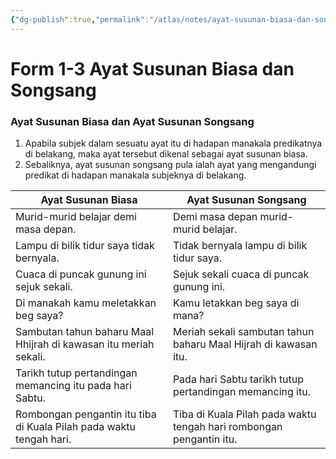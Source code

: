 ```yaml
---
{"dg-publish":true,"permalink":"/atlas/notes/ayat-susunan-biasa-dan-songsang/","tags":["Tuition/BM/Material"],"noteIcon":""}
---
```


# Form 1-3 Ayat Susunan Biasa dan Songsang

### Ayat Susunan Biasa dan Ayat Susunan Songsang
1. Apabila subjek dalam sesuatu ayat itu di hadapan manakala predikatnya di belakang, maka ayat tersebut dikenal sebagai ayat susunan biasa.  
2. Sebaliknya, ayat susunan songsang pula ialah ayat yang mengandungi predikat di hadapan manakala subjeknya di belakang.  

|Ayat Susunan Biasa|Ayat Susunan Songsang|
|--------------------|------------------------|
|Murid-murid belajar demi masa depan.|Demi masa depan murid-murid belajar.|
|Lampu di bilik tidur saya tidak bernyala.|Tidak bernyala lampu di bilik tidur saya.|
|Cuaca di puncak gunung ini sejuk sekali.|Sejuk sekali cuaca di puncak gunung ini.|
|Di manakah kamu meletakkan beg saya?|Kamu letakkan beg saya di mana?|
|Sambutan tahun baharu Maal Hhijrah di kawasan itu meriah sekali.|Meriah sekali sambutan tahun baharu Maal Hijrah di kawasan itu.|
|Tarikh tutup pertandingan memancing itu pada hari Sabtu.|Pada hari Sabtu tarikh tutup pertandingan memancing itu.|
|Rombongan pengantin itu tiba di Kuala Pilah pada waktu tengah hari.|Tiba di Kuala Pilah pada waktu tengah hari rombongan pengantin itu.|

